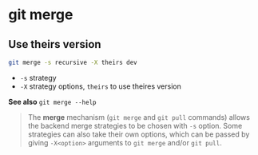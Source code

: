 # git merge



## Use theirs version

```bash
git merge -s recursive -X theirs dev
```

- `-s`  strategy
- `-X` strategy options, `theirs` to use theires version

**See also** `git merge --help`

> The **merge** mechanism (`git merge` and `git pull` commands) allows the backend merge strategies to be chosen with `-s` option. Some strategies can also take their own options, which can be passed by giving `-X<option>` arguments to `git merge` and/or `git pull`.

